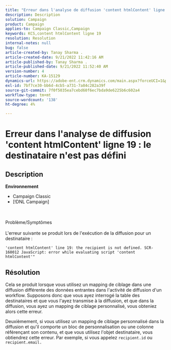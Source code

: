 ```yaml
---
title: "Erreur dans l'analyse de diffusion 'content htmlContent' ligne 19 : recipient n'est pas défini"
description: Description
solution: Campaign
product: Campaign
applies-to: Campaign Classic,Campaign
keywords: KCS,content htmlContent ligne 19
resolution: Resolution
internal-notes: null
bug: false
article-created-by: Tanay Sharma .
article-created-date: 9/21/2022 11:42:16 AM
article-published-by: Tanay Sharma .
article-published-date: 9/21/2022 11:52:40 AM
version-number: 4
article-number: KA-15129
dynamics-url: https://adobe-ent.crm.dynamics.com/main.aspx?forceUCI=1&pagetype=entityrecord&etn=knowledgearticle&id=c8f47070-a239-ed11-9db1-002248086735
exl-id: 7bf7ce30-bb6d-4cb5-a731-7a84c282a39f
source-git-commit: 7f0f5035ea7cebd60f6ec7bda9de6225b6c602a4
workflow-type: tm+mt
source-wordcount: '138'
ht-degree: 4%

---
```


# Erreur dans l&#39;analyse de diffusion &#39;content htmlContent&#39; ligne 19 : le destinataire n&#39;est pas défini

## Description

<b>Environnement</b>
- Campaign Classic
- [!DNL Campaign]



<br><br>Problème/Symptômes<br><br>
L&#39;erreur suivante se produit lors de l&#39;exécution de la diffusion pour un destinataire :

```
'content htmlContent' line 19: the recipient is not defined. SCR-160012 JavaScript: error while evaluating script 'content htmlContent'"
```


## Résolution


Cela se produit lorsque vous utilisez un mapping de ciblage dans une diffusion différente des données entrantes dans l&#39;activité de diffusion d&#39;un workflow. Supposons donc que vous ayez interrogé la table des destinataires et que vous l&#39;ayez transmise à la diffusion, et que dans la diffusion, vous ayez un mapping de ciblage personnalisé, vous obteniez alors cette erreur.

Deuxièmement, si vous utilisez un mapping de ciblage personnalisé dans la diffusion et qu&#39;il comporte un bloc de personnalisation ou une colonne référençant son contenu, et que vous utilisez l&#39;objet destinataire, vous obtiendrez cette erreur. Par exemple, si vous appelez `recipient.id` ou `recipient.email.`
